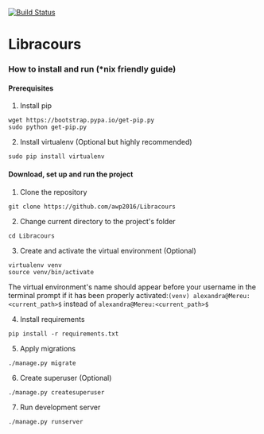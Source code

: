 [![Build Status](https://travis-ci.org/awp2016/Libracours.svg?branch=master)](https://travis-ci.org/awp2016/Libracours)
# Libracours

### How to install and run (*nix friendly guide)
#### Prerequisites

1. Install pip

  ```
  wget https://bootstrap.pypa.io/get-pip.py
  sudo python get-pip.py
  ```
  
2. Install virtualenv (Optional but highly recommended)

  ```
  sudo pip install virtualenv
  ```

#### Download, set up and run the project
1. Clone the repository

  ```
  git clone https://github.com/awp2016/Libracours
  ```
2. Change current directory to the project's folder

  ```
  cd Libracours
  ```
3. Create and activate the virtual environment (Optional)
  
  ```
  virtualenv venv
  source venv/bin/activate
  ```
  The virtual environment's name should appear before your username in the terminal prompt if it has been properly activated:```(venv) alexandra@Mereu:<current_path>$``` instead of ```alexandra@Mereu:<current_path>$```

4. Install requirements

  ```
  pip install -r requirements.txt
  ``` 
5. Apply migrations

  ```
  ./manage.py migrate
  ```
6. Create superuser (Optional)

  ```
  ./manage.py createsuperuser
  ```
7. Run development server

  ```
  ./manage.py runserver
  ```
